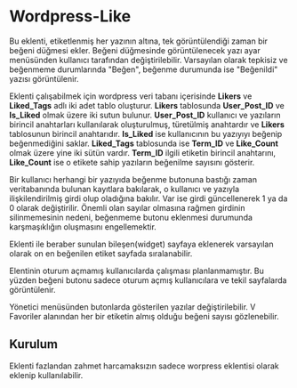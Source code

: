 # Wordpress-Like
Bu eklenti, etiketlenmiş her yazının altına, tek görüntülendiği zaman bir beğeni düğmesi ekler. Beğeni düğmesinde görüntülenecek yazı ayar menüsünden kullanıcı tarafından değiştirilebilir. Varsayılan olarak tepkisiz ve beğenmeme durumlarında "Beğen", beğenme durumunda ise "Beğenildi" yazısı görüntülenir.

Eklenti çalışabilmek için wordpress veri tabanı içerisinde **Likers** ve **Liked_Tags** adlı iki adet tablo oluşturur. **Likers** tablosunda **User_Post_ID** ve **Is_Liked** olmak üzere iki sutun bulunur. **User_Post_ID** kullanıcı ve yazıların birincil anahtarları kullanılarak oluşturulmuş, türetülmiş anahtardır ve **Likers** tablosunun birincil anahtarıdır. **Is_Liked** ise kullanıcının bu yazıyıyı beğenip beğenmediğini saklar. **Liked_Tags** tablosunda ise **Term_ID** ve **Like_Count** olmak üzere yine iki sütün vardır. **Term_ID** ilgili etiketin birincil anahtarını, **Like_Count** ise o etikete sahip yazıların beğenilme sayısını gösterir.

Bir kullanıcı herhangi bir yazıyıda beğenme butonuna bastığı zaman veritabanında bulunan kayıtlara bakılarak, o kullanıcı ve yazıyla ilişkilendirilmiş girdi olup oladığına bakılır. Var ise girdi güncellenerek 1 ya da 0 olarak değiştirilir. Önemli olan sayılar olmasına rağmen girdinin silinmemesinin nedeni, beğenmeme butonu eklenmesi durumunda karşmaşıklığın oluşmasını engellemektir.

Eklenti ile beraber sunulan bileşen(widget) sayfaya eklenerek varsayılan olarak on en beğenilen etiket sayfada sıralanabilir.

Elentinin oturum açmamış kullanıcılarda çalışması planlanmamıştır. Bu yüzden beğeni butonu sadece oturum açmış kullanıcılara ve tekil sayfalarda görüntülenir.

Yönetici menüsünden butonlarda gösterilen yazılar değiştirilebilir. V Favoriler alanından her bir etiketin almış olduğu beğeni sayısı gözlenebilir.
## Kurulum
Eklenti fazlandan zahmet harcamaksızın sadece worpress eklentisi olarak eklenip kullanılabilir.
